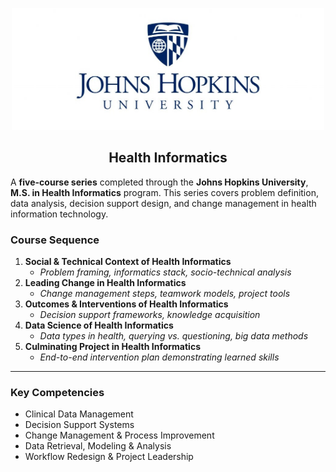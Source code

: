 <p align="center">
  <img 
    src="https://github.com/sobcza11/Health-Informatics-JH/blob/main/_supporting/johns_hops.jpg" 
    alt="Johns Hopkins Logo"
    width="500"
  />
</p>


<h2 align="center">Health Informatics</h2>

A **five-course series** completed through the **Johns Hopkins University**, **M.S. in  Health Informatics** program. This series covers problem definition, data analysis, decision support design, and change management in health information technology.



### Course Sequence

1. **Social & Technical Context of Health Informatics**  
   - <i>Problem framing, informatics stack, socio-technical analysis</i>  
2. **Leading Change in Health Informatics**  
   - <i>Change management steps, teamwork models, project tools</i> 
3. **Outcomes & Interventions of Health Informatics**  
   - <i>Decision support frameworks, knowledge acquisition</i>
4. **Data Science of Health Informatics**  
   - <i>Data types in health, querying vs. questioning, big data methods</i>
5. **Culminating Project in Health Informatics**  
   - <i>End-to-end intervention plan demonstrating learned skills</i>

---

### Key Competencies

- Clinical Data Management  
- Decision Support Systems  
- Change Management & Process Improvement  
- Data Retrieval, Modeling & Analysis  
- Workflow Redesign & Project Leadership  



